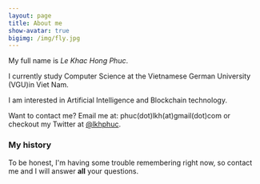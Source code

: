 ```yaml
---
layout: page
title: About me
show-avatar: true
bigimg: /img/fly.jpg 
---
```


My full name is *Le Khac Hong Phuc*.

I currently study Computer Science at the Vietnamese German University (VGU)in Viet Nam.

I am interested in Artificial Intelligence and Blockchain technology.

Want to contact me? Email me at: phuc(dot)lkh(at)gmail(dot)com or checkout my Twitter at [@lkhphuc](https://twitter.com/lkhphuc).

### My history

To be honest, I'm having some trouble remembering right now, so contact me and I will answer **all** your questions.